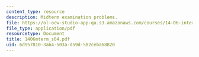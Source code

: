 ```yaml
---
content_type: resource
description: Midterm examination problems.
file: https://ol-ocw-studio-app-qa.s3.amazonaws.com/courses/14-06-intermediate-macroeconomic-theory-spring-2004/6d9578103ab4503ad59d582ceba68820_1406mterm_s04.pdf
file_type: application/pdf
resourcetype: Document
title: 1406mterm_s04.pdf
uid: 6d957810-3ab4-503a-d59d-582ceba68820
---
```

